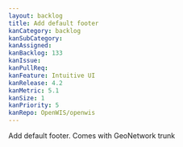 ```yaml
---
layout: backlog
title: Add default footer
kanCategory: backlog
kanSubCategory:
kanAssigned:
kanBacklog: 133
kanIssue:
kanPullReq:
kanFeature: Intuitive UI
kanRelease: 4.2
kanMetric: 5.1
kanSize: 1
kanPriority: 5
kanRepo: OpenWIS/openwis
---
```

Add default footer. Comes with GeoNetwork trunk
